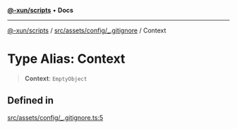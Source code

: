 [**@-xun/scripts**](../../../../../README.md) • **Docs**

***

[@-xun/scripts](../../../../../README.md) / [src/assets/config/\_.gitignore](../README.md) / Context

# Type Alias: Context

> **Context**: `EmptyObject`

## Defined in

[src/assets/config/\_.gitignore.ts:5](https://github.com/Xunnamius/xscripts/blob/184c8e10da5407b40476129ff0f6e538d7df3af0/src/assets/config/_.gitignore.ts#L5)
